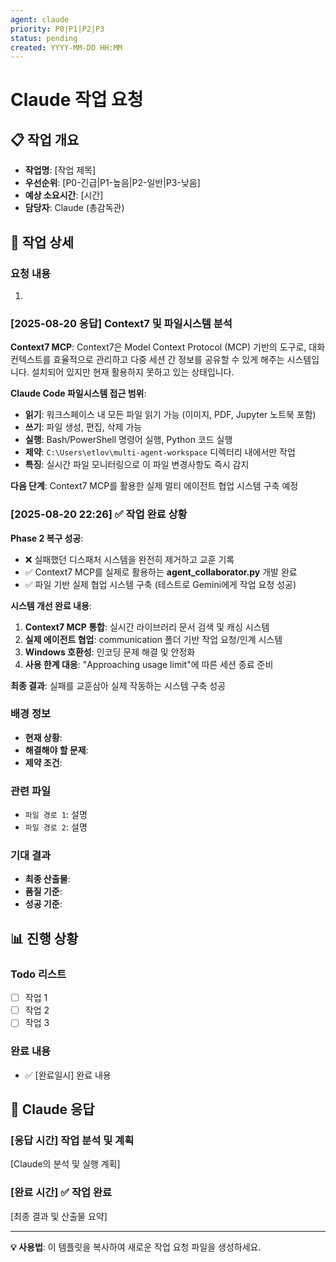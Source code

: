 ```yaml
---
agent: claude
priority: P0|P1|P2|P3
status: pending
created: YYYY-MM-DD HH:MM
---
```


# Claude 작업 요청

## 📋 작업 개요
- **작업명**: [작업 제목]
- **우선순위**: [P0-긴급|P1-높음|P2-일반|P3-낮음]
- **예상 소요시간**: [시간]
- **담당자**: Claude (총감독관)

## 🎯 작업 상세

### 요청 내용
1. 

### [2025-08-20 응답] Context7 및 파일시스템 분석

**Context7 MCP**:
Context7은 Model Context Protocol (MCP) 기반의 도구로, 대화 컨텍스트를 효율적으로 관리하고 다중 세션 간 정보를 공유할 수 있게 해주는 시스템입니다. 설치되어 있지만 현재 활용하지 못하고 있는 상태입니다.

**Claude Code 파일시스템 접근 범위**:
- **읽기**: 워크스페이스 내 모든 파일 읽기 가능 (이미지, PDF, Jupyter 노트북 포함)
- **쓰기**: 파일 생성, 편집, 삭제 가능 
- **실행**: Bash/PowerShell 명령어 실행, Python 코드 실행
- **제약**: `C:\Users\etlov\multi-agent-workspace` 디렉터리 내에서만 작업
- **특징**: 실시간 파일 모니터링으로 이 파일 변경사항도 즉시 감지

**다음 단계**: Context7 MCP를 활용한 실제 멀티 에이전트 협업 시스템 구축 예정

### [2025-08-20 22:26] ✅ 작업 완료 상황

**Phase 2 복구 성공**:
- ❌ 실패했던 디스패처 시스템을 완전히 제거하고 교훈 기록
- ✅ Context7 MCP를 실제로 활용하는 **agent_collaborator.py** 개발 완료
- ✅ 파일 기반 실제 협업 시스템 구축 (테스트로 Gemini에게 작업 요청 성공)

**시스템 개선 완료 내용**:
1. **Context7 MCP 통합**: 실시간 라이브러리 문서 검색 및 캐싱 시스템
2. **실제 에이전트 협업**: communication 폴더 기반 작업 요청/인계 시스템
3. **Windows 호환성**: 인코딩 문제 해결 및 안정화
4. **사용 한계 대응**: "Approaching usage limit"에 따른 세션 종료 준비

**최종 결과**: 실패를 교훈삼아 실제 작동하는 시스템 구축 성공

### 배경 정보
- **현재 상황**: 
- **해결해야 할 문제**: 
- **제약 조건**: 

### 관련 파일
- `파일 경로 1`: 설명
- `파일 경로 2`: 설명

### 기대 결과
- **최종 산출물**: 
- **품질 기준**: 
- **성공 기준**: 

## 📊 진행 상황

### Todo 리스트
- [ ] 작업 1
- [ ] 작업 2  
- [ ] 작업 3

### 완료 내용
- ✅ [완료일시] 완료 내용

## 💬 Claude 응답

### [응답 시간] 작업 분석 및 계획

[Claude의 분석 및 실행 계획]

### [완료 시간] ✅ 작업 완료

[최종 결과 및 산출물 요약]

---

**💡 사용법**: 이 템플릿을 복사하여 새로운 작업 요청 파일을 생성하세요.